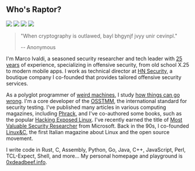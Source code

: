## Who's Raptor?
[![](https://img.shields.io/github/stars/0xdea?style=flat&color=yellow)](https://github.com/0xdea)
[![](https://img.shields.io/github/followers/0xdea?style=flat&color=red)](https://github.com/0xdea)
[![](https://img.shields.io/badge/twitter-%400xdea-blue.svg)](https://twitter.com/0xdea)
[![](https://img.shields.io/badge/mastodon-%40raptor-purple.svg)](https://infosec.exchange/@raptor)

> "When cryptography is outlawed, bayl bhgynjf jvyy unir cevinpl."
>
> -- Anonymous 

I'm Marco Ivaldi, a seasoned security researcher and tech leader with [25 years](https://packetstormsecurity.com/files/author/191/) of experience, specializing in offensive security, from old school X.25 to modern mobile apps. I work as technical director at [HN Security](https://security.humanativaspa.it/), a boutique company I co-founded that provides tailored offensive security services. 

As a polyglot programmer of [weird machines](https://www.exploit-db.com/?author=315), I study [how things can go wrong](https://how.complexsystems.fail/). I'm a core developer of the [OSSTMM](http://www.osstmm.org/), the international standard for security testing. I've published many articles in various computing magazines, including [Phrack](http://phrack.org/issues/70/13.html#article), and I've co-authored some books, such as the popular [Hacking Exposed Linux](https://www.amazon.com/Hacking-Exposed-Linux/dp/0072262575). I've recently earned the title of [Most Valuable Security Researcher](https://msrc.microsoft.com/blog/2024/08/congratulations-to-the-msrc-2024-most-valuable-security-researchers/) from Microsoft. Back in the 90s, I co-founded [Linux&C](https://0xdeadbeef.info/stuff/lc0.jpg), the first Italian magazine about Linux and the open source movement.

I write code in Rust, C, Assembly, Python, Go, Java, C++, JavaScript, Perl, TCL-Expect, Shell, and more... My personal homepage and playground is [0xdeadbeef.info](https://0xdeadbeef.info/).
